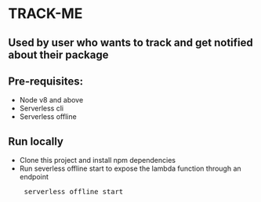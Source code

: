 # TRACK-ME
## Used by user who wants to track and get notified about their package

## Pre-requisites:
* Node v8 and above
* Serverless cli
* Serverless offline

## Run locally
* Clone this project and install npm dependencies
* Run severless offline start to expose the lambda function through an endpoint <pre> serverless offline start</pre>
